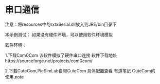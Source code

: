 # 串口通信

注意：将resources中的rxtxSerial.dll放入到JRE/bin目录下

本示例测试：
如果没有硬件环境，可以使用软件环境模拟

软件环境：

1.下载Com0Com  该软件模拟了硬件串口连接
软件下载地址https://sourceforge.net/projects/com0com/

2.下载CuteCom,PicSimLab自带CuteCom
具体配置查看
有道笔记 CuteCom的使用.note